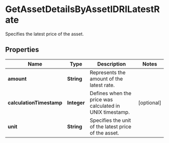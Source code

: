 

# GetAssetDetailsByAssetIDRILatestRate

Specifies the latest price of the asset.

## Properties

Name | Type | Description | Notes
------------ | ------------- | ------------- | -------------
**amount** | **String** | Represents the amount of the latest rate. | 
**calculationTimestamp** | **Integer** | Defines when the price was calculated in UNIX timestamp. |  [optional]
**unit** | **String** | Specifies the unit of the latest price of the asset. | 



